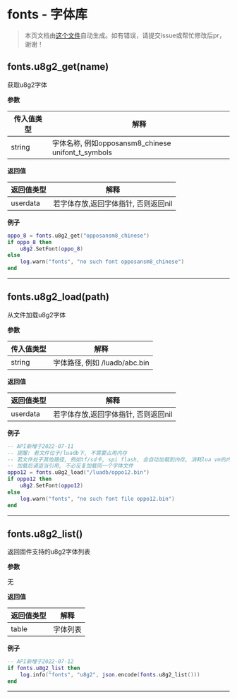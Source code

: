 # fonts - 字体库

> 本页文档由[这个文件](https://gitee.com/openLuat/LuatOS/tree/master/luat/../components/luatfonts/luat_lib_fonts.c)自动生成。如有错误，请提交issue或帮忙修改后pr，谢谢！


## fonts.u8g2_get(name)

获取u8g2字体

**参数**

|传入值类型|解释|
|-|-|
|string|字体名称, 例如opposansm8_chinese unifont_t_symbols|

**返回值**

|返回值类型|解释|
|-|-|
|userdata|若字体存放,返回字体指针, 否则返回nil|

**例子**

```lua
oppo_8 = fonts.u8g2_get("opposansm8_chinese")
if oppo_8 then
    u8g2.SetFont(oppo_8)
else
    log.warn("fonts", "no such font opposansm8_chinese")
end

```

---

## fonts.u8g2_load(path)

从文件加载u8g2字体

**参数**

|传入值类型|解释|
|-|-|
|string|字体路径, 例如 /luadb/abc.bin|

**返回值**

|返回值类型|解释|
|-|-|
|userdata|若字体存放,返回字体指针, 否则返回nil|

**例子**

```lua
-- API新增于2022-07-11
-- 提醒: 若文件位于/luadb下, 不需要占用内存
-- 若文件处于其他路径, 例如tf/sd卡, spi flash, 会自动加载到内存, 消耗lua vm的内存空间
-- 加载后请适当引用, 不必反复加载同一个字体文件
oppo12 = fonts.u8g2_load("/luadb/oppo12.bin")
if oppo12 then
    u8g2.SetFont(oppo12)
else
    log.warn("fonts", "no such font file oppo12.bin")
end

```

---

## fonts.u8g2_list()

返回固件支持的u8g2字体列表

**参数**

无

**返回值**

|返回值类型|解释|
|-|-|
|table|字体列表|

**例子**

```lua
-- API新增于2022-07-12
if fonts.u8g2_list then
    log.info("fonts", "u8g2", json.encode(fonts.u8g2_list()))
end

```

---

